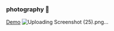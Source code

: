 ### photography 👋
<a href="https://irenenjoki.github.io/photography/">Demo</a>
![Uploading Screenshot (25).png…]()

